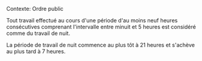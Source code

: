 Contexte: Ordre public

Tout travail effectué au cours d'une période d'au moins neuf heures consécutives comprenant l'intervalle entre minuit et 5 heures est considéré comme du travail de nuit.

La période de travail de nuit commence au plus tôt à 21 heures et s'achève au plus tard à 7 heures.